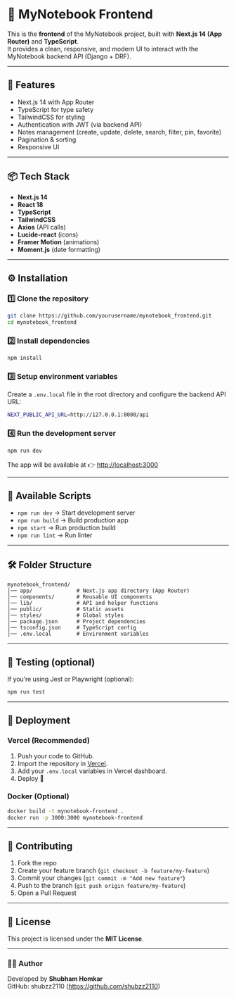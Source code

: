 # 📝 MyNotebook Frontend

This is the **frontend** of the MyNotebook project, built with **Next.js 14 (App Router)** and **TypeScript**.  
It provides a clean, responsive, and modern UI to interact with the MyNotebook backend API (Django + DRF).

---

## 🚀 Features
- Next.js 14 with App Router
- TypeScript for type safety
- TailwindCSS for styling
- Authentication with JWT (via backend API)
- Notes management (create, update, delete, search, filter, pin, favorite)
- Pagination & sorting
- Responsive UI

---

## 📦 Tech Stack
- **Next.js 14**
- **React 18**
- **TypeScript**
- **TailwindCSS**
- **Axios** (API calls)
- **Lucide-react** (icons)
- **Framer Motion** (animations)
- **Moment.js** (date formatting)

---

## ⚙️ Installation

### 1️⃣ Clone the repository
```bash
git clone https://github.com/yourusername/mynotebook_frontend.git
cd mynotebook_frontend
```

### 2️⃣ Install dependencies
```bash
npm install
```

### 3️⃣ Setup environment variables
Create a `.env.local` file in the root directory and configure the backend API URL:

```bash
NEXT_PUBLIC_API_URL=http://127.0.0.1:8000/api
```

### 4️⃣ Run the development server
```bash
npm run dev
```
The app will be available at 👉 [http://localhost:3000](http://localhost:3000)

---

## 📜 Available Scripts

- `npm run dev` → Start development server  
- `npm run build` → Build production app  
- `npm start` → Run production build  
- `npm run lint` → Run linter  

---

## 🛠️ Folder Structure
```
mynotebook_frontend/
│── app/              # Next.js app directory (App Router)
│── components/       # Reusable UI components
│── lib/              # API and helper functions
│── public/           # Static assets
│── styles/           # Global styles
│── package.json      # Project dependencies
│── tsconfig.json     # TypeScript config
│── .env.local        # Environment variables
```

---

## 🧪 Testing (optional)
If you’re using Jest or Playwright (optional):
```bash
npm run test
```

---

## 🚀 Deployment

### Vercel (Recommended)
1. Push your code to GitHub.  
2. Import the repository in [Vercel](https://vercel.com/).  
3. Add your `.env.local` variables in Vercel dashboard.  
4. Deploy 🚀  

### Docker (Optional)
```bash
docker build -t mynotebook-frontend .
docker run -p 3000:3000 mynotebook-frontend
```

---

## 🤝 Contributing
1. Fork the repo  
2. Create your feature branch (`git checkout -b feature/my-feature`)  
3. Commit your changes (`git commit -m "Add new feature"`)  
4. Push to the branch (`git push origin feature/my-feature`)  
5. Open a Pull Request  

---

## 📄 License
This project is licensed under the **MIT License**.

---

### 👨‍💻 Author
Developed by **Shubham Homkar**  
GitHub: shubzz2110 (https://github.com/shubzz2110)


